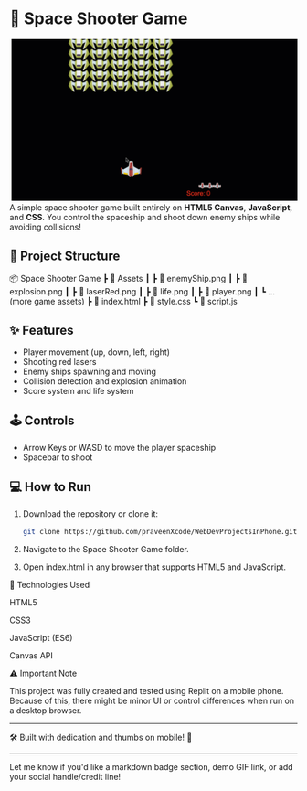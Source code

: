 # 🚀 Space Shooter Game
![gameImg](Images/pewpew.gif)
A simple space shooter game built entirely on **HTML5 Canvas**, **JavaScript**, and **CSS**. You control the spaceship and shoot down enemy ships while avoiding collisions!

## 📁 Project Structure

📦 Space Shooter Game ┣ 📂 Assets ┃ ┣ 📄 enemyShip.png ┃ ┣ 📄 explosion.png ┃ ┣ 📄 laserRed.png ┃ ┣ 📄 life.png ┃ ┣ 📄 player.png ┃ ┗ ... (more game assets) ┣ 📄 index.html ┣ 📄 style.css ┗ 📄 script.js

## ✨ Features

- Player movement (up, down, left, right)
- Shooting red lasers
- Enemy ships spawning and moving
- Collision detection and explosion animation
- Score system and life system

## 🕹️ Controls

- Arrow Keys or WASD to move the player spaceship
- Spacebar to shoot

## 💻 How to Run

1. Download the repository or clone it:
   ```bash
   git clone https://github.com/praveenXcode/WebDevProjectsInPhone.git

2. Navigate to the Space Shooter Game folder.


3. Open index.html in any browser that supports HTML5 and JavaScript.



🧰 Technologies Used

HTML5

CSS3

JavaScript (ES6)

Canvas API


⚠️ Important Note

This project was fully created and tested using Replit on a mobile phone. Because of this, there might be minor UI or control differences when run on a desktop browser.


---

🛠️ Built with dedication and thumbs on mobile! 📱

---

Let me know if you'd like a markdown badge section, demo GIF link, or add your social handle/credit line!
